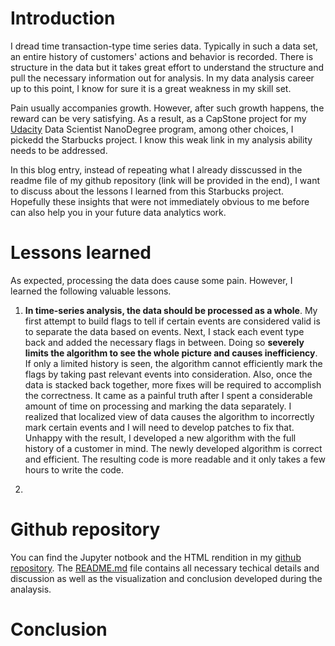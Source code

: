 # Introduction
I dread time transaction-type time series data. Typically in such a data set, an entire history of customers' actions and behavior
is recorded. There is structure in the data but it takes great effort to understand the structure and pull the necessary 
information out for analysis. In my data analysis career up to this point, I know for sure it is a great weakness in my skill set.

Pain usually accompanies growth. However, after such growth happens, the reward can be very satisfying. As a result, as a CapStone
project for my [Udacity](http://www.udacity.com) Data Scientist NanoDegree program, among other choices, I pickedd the Starbucks
project. I know this weak link in my analysis ability needs to be addressed. 

In this blog entry, instead of repeating what I already disscussed in the readme file of my github repository (link will be 
provided in the end), I want to discuss about the lessons I learned from this Starbucks project. Hopefully these insights that
were not immediately obvious to me before can also help you in your future data analytics work. 

# Lessons learned
As expected, processing the data does cause some pain. However, I learned the following valuable lessons.
1. **In time-series analysis, the data should be processed as a whole**. My first attempt to build flags to tell if certain events
are considered valid is to separate the data based on events. Next, I stack each event type back and added the necessary flags in 
between. Doing so **severely limits the algorithm to see the whole picture and causes inefficiency**. If only a limited history 
is seen, the algorithm cannot efficiently mark the flags by taking past relevant events into consideration. Also, once the data
is stacked back together, more fixes will be required to accomplish the correctness. It came as a painful truth after I spent a
considerable amount of time on processing and marking the data separately. I realized that localized view of data causes the 
algorithm to incorrectly mark certain events and I will need to develop patches to fix that. Unhappy with the result, I developed
a new algorithm with the full history of a customer in mind. The newly developed algorithm is correct and efficient. The 
resulting code is more readable and it only takes a few hours to write the code.

2. 

# Github repository
You can find the Jupyter notbook and the HTML rendition in my [github repository](https://github.com/paihuang/Starbucks). The
[README.md](https://github.com/paihuang/Starbucks/blob/master/README.md) file contains all necessary techical details and 
discussion as well as the visualization and conclusion developed during the analaysis. 

# Conclusion
